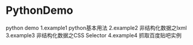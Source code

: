 # PythonDemo
python demo
1.example1
python基本用法
2.example2
非结构化数据之lxml
3.example3
非结构化数据之CSS Selector
4.example4
抓取百度贴吧实例
